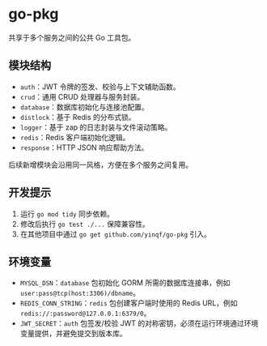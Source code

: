 # go-pkg

共享于多个服务之间的公共 Go 工具包。

## 模块结构

- `auth`：JWT 令牌的签发、校验与上下文辅助函数。
- `crud`：通用 CRUD 处理器与服务封装。
- `database`：数据库初始化与连接池配置。
- `distlock`：基于 Redis 的分布式锁。
- `logger`：基于 zap 的日志封装与文件滚动策略。
- `redis`：Redis 客户端初始化逻辑。
- `response`：HTTP JSON 响应帮助方法。

后续新增模块会沿用同一风格，方便在多个服务之间复用。

## 开发提示

1. 运行 `go mod tidy` 同步依赖。
2. 修改后执行 `go test ./...` 保障兼容性。
3. 在其他项目中通过 `go get github.com/yinqf/go-pkg` 引入。

## 环境变量

- `MYSQL_DSN`：`database` 包初始化 GORM 所需的数据库连接串，例如 `user:pass@tcp(host:3306)/dbname`。
- `REDIS_CONN_STRING`：`redis` 包创建客户端时使用的 Redis URL，例如 `redis://:password@127.0.0.1:6379/0`。
- `JWT_SECRET`：`auth` 包签发/校验 JWT 的对称密钥，必须在运行环境通过环境变量提供，并避免提交到版本库。
